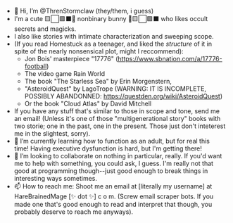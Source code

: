 - 👋 Hi, I’m @ThrenStormclaw (they/them, i guess)
- I'm a cute 🟨⬜️🟪⬛️🐇 nonbinary bunny 🐇🟨⬜️🟪⬛️ who likes occult secrets and magicks.
- I also like stories with intimate characterization and sweeping scope.
- (If you read Homestuck as a teenager, and liked the *structure* of it in spite of the nearly nonsensical plot, might I reccommend):
   - Jon Bois' masterpiece "17776" (https://www.sbnation.com/a/17776-football)
   - The video game Rain World
   - The book "The Starless Sea" by Erin Morgenstern,
   - "AsteroidQuest" by LagoTrope (WARNING: IT IS INCOMPLETE, POSSIBLY ABANDONNED: https://questden.org/wiki/AsteroidQuest)
   - Or the book "Cloud Atlas" by David Mitchell
- If you have any stuff that's similar to those in scope and tone, send me an email! (Unless it's one of those "multigenerational story" books with two storie; one in the past, one in the present. Those just don't inteterest me in the slightest, sorry).
- 🌱 I’m currently learning how to function as an adult, but for real this time! Having executive dysfunction is hard, but I'm getting there!
- 💞️ I’m looking to collaborate on nothing in particular, really. If you'd want me to help with something, you could ask, I guess. I'm really not that good at programming though--just good enough to break things in interesting ways sometimes.
- 📫 How to reach me: Shoot me an email at \[literally my username\] at HareBrainedMage [✨ dot ✨] c o m. (Screw email scraper bots. If you made one that's good enough to read and interpret that though, you probably deserve to reach me anyways).
<!--- Throw a scavenger hunt clue or something in here, maybe?--->

<!---
ThrenStormclaw/ThrenStormclaw is a ✨ special ✨ repository because its `README.md` (this file) appears on your GitHub profile.
You can click the Preview link to take a look at your changes.
--->
